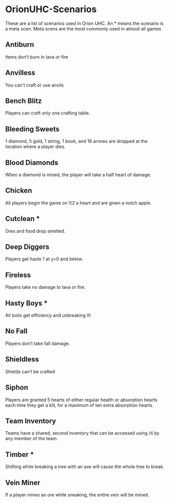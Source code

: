 # OrionUHC-Scenarios
These are a list of scenarios used in Orion UHC. An * means the scenario is a meta scen. Meta scens are the most commonly used in almost all games
## Antiburn
Items don’t burn in lava or fire
## Anvilless
You can't craft or use anvils
## Bench Blitz
Players can craft only one crafting table.
## Bleeding Sweets
1 diamond, 5 gold, 1 string, 1 book, and 16 arrows are dropped at the location where a player dies.
## Blood Diamonds
When a diamond is mined, the player will take a half heart of damage.
## Chicken
All players begin the game on 1/2 a heart and are given a notch apple.
## Cutclean *
Ores and food drop smelted.
## Deep Diggers
Players get haste 1 at y=0 and below.
## Fireless
Players take no damage to lava or fire.
## Hasty Boys *
All tools get efficiency and unbreaking III
## No Fall
Players don't take fall damage.
## Shieldless
Shields can’t be crafted
## Siphon
Players are granted 5 hearts of either regular health or absorption hearts each time they get a kill, for a maximum of ten extra absorption hearts.
## Team Inventory
Teams have a shared, second inventory that can be accessed using /ti by any member of the team.
## Timber *
Shifting while breaking a tree with an axe will cause the whole tree to break.
## Vein Miner
If a player mines an ore while sneaking, the entire vein will be mined.
